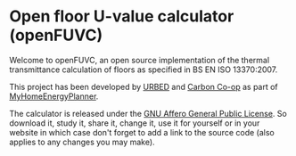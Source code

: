 # Open floor U-value calculator (openFUVC)

Welcome to openFUVC, an open source implementation of the thermal transmittance calculation of floors as specified in BS EN ISO 13370:2007.

This project has been developed by [URBED](http://urbed.coop/) and [Carbon Co-op](http://carbon.coop/) as part of [MyHomeEnergyPlanner](https://github.com/emoncms/MyHomeEnergyPlanner).

The calculator is released under the [GNU Affero General Public License](https://www.gnu.org/licenses/agpl-3.0.en.html). So download it, study it, share it, change it, use it for yourself or in your website in which case don't forget to add a link to the <a rehf="https://github.com/carboncoop/openFUVC">source code</a> (also applies to any changes you may make).
